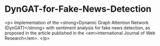 # DynGAT-for-Fake-News-Detection
&lt;p> Implementation of the &lt;strong>Dynamic Graph Attention Network (DynGAT)&lt;/strong> with sentiment analysis for fake news detection,  as proposed in the article published in the &lt;em>International Journal of Web Research&lt;/em>. &lt;/p>
